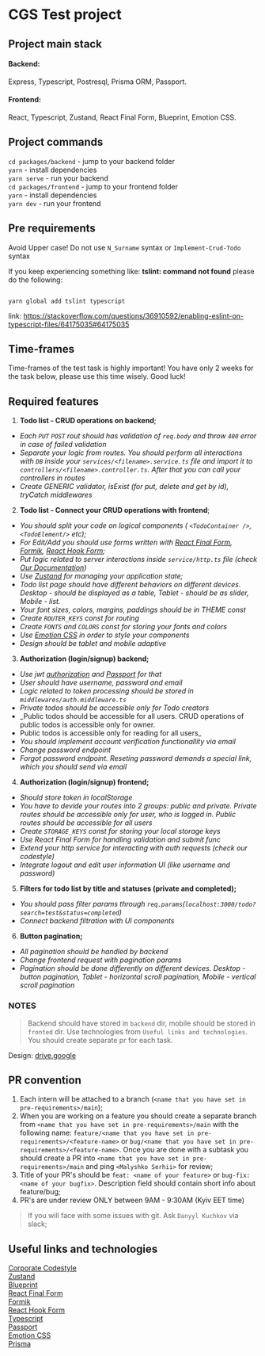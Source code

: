 # CGS Test project

## Project main stack

#### Backend:

Express, Typescript, Postresql, Prisma ORM, Passport. </br>

#### Frontend:

React, Typescript, Zustand, React Final Form, Blueprint, Emotion CSS.

## Project commands

`cd packages/backend` - jump to your backend folder <br />
`yarn` - install dependencies <br />
`yarn serve` - run your backend <br />
`cd packages/frontend` - jump to your frontend folder <br />
`yarn` - install dependencies <br />
`yarn dev` - run your frontend <br />

## Pre requirements

Avoid Upper case! Do not use `N_Surname` syntax or `Implement-Crud-Todo` syntax

If you keep experiencing something like: **tslint: command not found**
please do the following:

```

yarn global add tslint typescript

```

link: https://stackoverflow.com/questions/36910592/enabling-eslint-on-typescript-files/64175035#64175035

## Time-frames

Time-frames of the test task is highly important! You have only 2 weeks for the task below, please use this time wisely. Good luck!

## Required features

1. **Todo list - CRUD operations on backend**;

- _Each `PUT` `POST` rout should has validation of `req.body` and throw `400` error in case of failed validation_
- _Separate your logic from routes. You should perform all interactions with `DB` inside your `services/<filename>.service.ts` file and import it to `controllers/<filename>.controller.ts`. After that you can call your controllers in routes_
- _Create GENERIC validator, isExist (for put, delete and get by id), tryCatch middlewares_

2. **Todo list - Connect your CRUD operations with frontend**;

- _You should split your code on logical components ( `<TodoContainer />`, `<TodoElement/>` etc);_
- _For Edit/Add you should use forms written with [React Final Form](https://final-form.org/docs/react-final-form/getting-started), [Formik](https://formik.org/docs/overview), [React Hook Form](https://www.react-hook-form.com/get-started);_
- _Put logic related to server interactions inside `service/http.ts` file (check [Our Documentation](https://github.com/CodeGeneration-2020/code-generation-code-style/blob/main/docs/javascript.md#server-interactions-))_
- _Use [Zustand](https://docs.pmnd.rs/zustand/getting-started/introduction) for managing your application state;_
- _Todo list page should have different behaviors on different devices. Desktop - should be displayed as a table, Tablet - should be as slider, Mobile - list._
- _Your font sizes, colors, margins, paddings should be in THEME const_
- _Create `ROUTER_KEYS` const for routing_
- _Create `FONTS` and `COLORS` const for storing your fonts and colors_
- _Use [Emotion CSS](https://emotion.sh/docs/introduction) in order to style your components_
- _Design should be tablet and mobile adaptive_

3. **Authorization (login/signup) backend;**

- _Use jwt [authorization](https://nodejsdev.ru/doc/jwt/) and [Passport](http://www.passportjs.org/) for that_
- _User should have username, password and email_
- _Logic related to token processing should be stored in `middlewares/auth.middleware.ts`_
- _Private todos should be accessible only for Todo creators_
- _Public todos should be accessible for all users. CRUD operations of public todos is accessible only for owner.
-  Public todos is accessible only for reading for all users_
- _You should implement account verification functionallity via email_
- _Change password endpoint_
- _Forgot password endpoint. Reseting password demands a special link, which you should send via email_

4. **Authorization (login/signup) frontend;**

- _Should store token in localStorage_
- _You have to devide your routes into 2 groups: public and private. 
Private routes should be accessible only for user, who is logged in. 
Public routes should be accessible for all users_
- _Create `STORAGE_KEYS` const for storing your local storage keys_
- _Use React Final Form for handling validation and submit func_
- _Extend your http service for interacting with auth requests (check our codestyle)_
- _Integrate logout and edit user information UI (like username and password)_

5. **Filters for todo list by title and statuses (private and completed);**

- _You should pass filter params through `req.params`(`localhost:3000/todo?search=test&status=completed`)_
- _Connect backend filtration with UI components_

6. **Button pagination;**

- _All pagination should be handled by backend_
- _Change frontend request with pagination params_
- _Pagination should be done differently on different devices. Desktop - button pagination, Tablet - horizontal scroll pagination, Mobile - vertical scroll pagination_

### NOTES

> Backend should have stored in `backend` dir, mobile should be stored in `fronted` dir.
> Use technologies from `Useful links and technologies`. You should create separate pr for each task.

Design: [drive.google](https://drive.google.com/file/d/1PcusGdHTmD4qzhKRJnd9pk2jLAUyLIiX/view?usp=sharing)

## PR convention

1. Each intern will be attached to a branch (`<name that you have set in pre-requirements>/main`);
2. When you are working on a feature you should create a separate branch from `<name that you have set in pre-requirements>/main` with the following name:
   `feature/<name that you have set in pre-requirements>/<feature-name>` or `bug/<name that you have set in pre-requirements>/<feature-name>`. Once you are done with a subtask you should create a PR into `<name that you have set in pre-requirements>/main` and ping `<Malyshko Serhii>` for review;
3. Title of your PR's should be `feat: <name of your feature>` or `bug-fix: <name of your bugfix>`. Description field should contain short info about feature/bug;
4. PR's are under review ONLY between 9AM - 9:30AM (Kyiv EET time)

> If you will face with some issues with git. Ask `Danyyl Kuchkov` via slack;

## Useful links and technologies

[Corporate Codestyle](https://github.com/CodeGeneration-2020/code-generation-code-style) <br />
[Zustand](https://docs.pmnd.rs/zustand/getting-started/introduction) <br />
[Blueprint](https://blueprintjs.com/docs/#blueprint/getting-started) <br />
[React Final Form](https://final-form.org/docs/react-final-form/getting-started) <br />
[Formik](https://formik.org/docs/overview) <br />
[React Hook Form](https://www.react-hook-form.com/get-started) <br />
[Typescript](https://www.typescriptlang.org/docs/handbook/typescript-in-5-minutes.html)  <br /> 
[Passport](http://www.passportjs.org/) <br />
[Emotion CSS](https://emotion.sh/docs/introduction) <br />
[Prisma](https://www.prisma.io/docs/orm/overview/introduction) <br />

```

```

